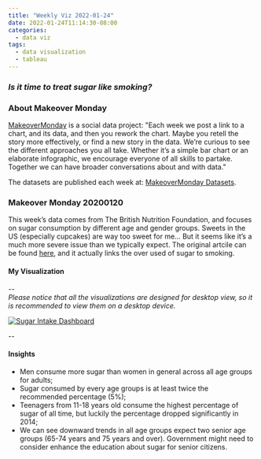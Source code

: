 ```yaml
---
title: "Weekly Viz 2022-01-24"
date: 2022-01-24T11:14:30-08:00
categories:
  - data viz
tags:
  - data visualization
  - tableau
---
```


### *Is it time to treat sugar like smoking?*


### About Makeover Monday

[MakeoverMonday](http://www.makeovermonday.co.uk/) is a social data project:
"Each week we post a link to a chart, and its data, and then you rework the chart.
Maybe you retell the story more effectively, or find a new story in the data.
We’re curious to see the different approaches you all take. Whether it’s a simple bar chart or an elaborate infographic, we encourage everyone of all skills to partake.
Together we can have broader conversations about and with data."

The datasets are published each week at: [MakeoverMonday Datasets](http://www.makeovermonday.co.uk/data/).

### Makeover Monday 20200120

This week’s data comes from The British Nutrition Foundation, and focuses on sugar consumption by different age and gender groups. Sweets in the US (especially cupcakes) are way too sweet for me… But it seems like it’s a much more severe issue than we typically expect. The original artcile can be found [here](https://www.bbc.com/news/health-48499195), and it actually links the over used of sugar to smoking.

#### My Visualization

--  
*Please notice that all the visualizations are designed for desktop view, so it is recommended to view them on a desktop device.*  

<div class='tableauPlaceholder' id='viz1647636072291' style='position: relative'>
<noscript><a href='#'>
  <img alt='Sugar Intake Dashboard ' src='https:&#47;&#47;public.tableau.com&#47;static&#47;images&#47;vi&#47;viz_2020_W3&#47;SugarIntakeDashboard&#47;1_rss.png' style='border: none' />
</a></noscript>
<object class='tableauViz'  style='display:none;'>
  <param name='host_url' value='https%3A%2F%2Fpublic.tableau.com%2F' /> 
  <param name='embed_code_version' value='3' /> 
  <param name='site_root' value='' />
  <param name='name' value='viz_2020_W3&#47;SugarIntakeDashboard' />
  <param name='tabs' value='no' />
  <param name='toolbar' value='yes' />
  <param name='static_image' value='https:&#47;&#47;public.tableau.com&#47;static&#47;images&#47;vi&#47;viz_2020_W3&#47;SugarIntakeDashboard&#47;1.png' /> 
  <param name='animate_transition' value='yes' />
  <param name='display_static_image' value='yes' />
  <param name='display_spinner' value='yes' />
  <param name='display_overlay' value='yes' /><param name='display_count' value='yes' />
  <param name='language' value='en-US' />
</object></div>               
<script type='text/javascript'>                    
  var divElement = document.getElementById('viz1647636072291');                    
  var vizElement = divElement.getElementsByTagName('object')[0];                    
  if ( divElement.offsetWidth > 800 ) { vizElement.style.width='800px';vizElement.style.height='800px';} else if ( divElement.offsetWidth > 500 ) { vizElement.style.width='800px';vizElement.style.height='800px';} else { vizElement.style.width='100%';vizElement.style.height='727px';}                   
  var scriptElement = document.createElement('script');                   
  scriptElement.src = 'https://public.tableau.com/javascripts/api/viz_v1.js';                    
  vizElement.parentNode.insertBefore(scriptElement, vizElement);                
</script>
  
--  

#### Insights
* Men consume more sugar than women in general across all age groups for adults;
* Sugar consumed by every age groups is at least twice the recommended percentage (5%);
* Teenagers from 11-18 years old consume the highest percentage of sugar of all time, but luckily the percentage dropped significantly in 2014;
* We can see downward trends in all age groups expect two senior age groups (65-74 years and 75 years and over). Government might need to consider enhance the education about sugar for senior citizens.
